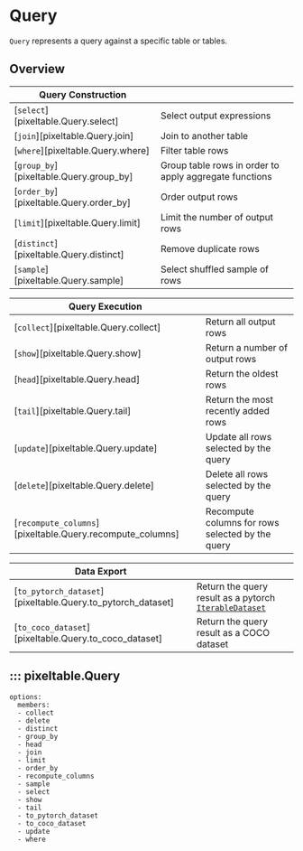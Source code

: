 # Query

`Query` represents a query against a specific table or tables.

## Overview

| Query Construction                          |                                                       |
|---------------------------------------------|-------------------------------------------------------|
| [`select`][pixeltable.Query.select]     | Select output expressions                             |
| [`join`][pixeltable.Query.join]         | Join to another table                                 |
| [`where`][pixeltable.Query.where]       | Filter table rows                                     |
| [`group_by`][pixeltable.Query.group_by] | Group table rows in order to apply aggregate functions |
| [`order_by`][pixeltable.Query.order_by] | Order output rows                                     |
| [`limit`][pixeltable.Query.limit]       | Limit the number of output rows                       |
| [`distinct`][pixeltable.Query.distinct] | Remove duplicate rows                                 |
| [`sample`][pixeltable.Query.sample]     | Select shuffled sample of rows                        |

| Query Execution                           |                                     |
|-------------------------------------------|-------------------------------------|
| [`collect`][pixeltable.Query.collect] | Return all output rows              |
| [`show`][pixeltable.Query.show]       | Return a number of output rows      |
| [`head`][pixeltable.Query.head]       | Return the oldest rows              |
| [`tail`][pixeltable.Query.tail]       | Return the most recently added rows |
| [`update`][pixeltable.Query.update]   | Update all rows selected by the query |
| [`delete`][pixeltable.Query.delete]   | Delete all rows selected by the query |
| [`recompute_columns`][pixeltable.Query.recompute_columns] | Recompute columns for rows selected by the query |

| Data Export                                                     |                                                                                                                                      |
|-----------------------------------------------------------------|--------------------------------------------------------------------------------------------------------------------------------------|
| [`to_pytorch_dataset`][pixeltable.Query.to_pytorch_dataset] | Return the query result as a pytorch [`IterableDataset`](https://pytorch.org/docs/stable/data.html#torch.utils.data.IterableDataset) |
| [`to_coco_dataset`][pixeltable.Query.to_coco_dataset]       | Return the query result as a COCO dataset                                                                                            |

## ::: pixeltable.Query

    options:
      members:
      - collect
      - delete
      - distinct
      - group_by
      - head
      - join
      - limit
      - order_by
      - recompute_columns
      - sample
      - select
      - show
      - tail
      - to_pytorch_dataset
      - to_coco_dataset
      - update
      - where
